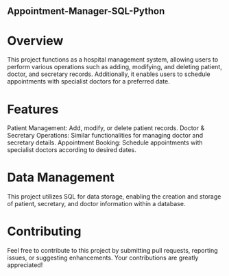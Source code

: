 ## Appointment-Manager-SQL-Python
# Overview
This project functions as a hospital management system, allowing users to perform various operations such as adding, modifying, and deleting patient, doctor, and secretary records. Additionally, it enables users to schedule appointments with specialist doctors for a preferred date.

# Features
Patient Management: Add, modify, or delete patient records.
Doctor & Secretary Operations: Similar functionalities for managing doctor and secretary details.
Appointment Booking: Schedule appointments with specialist doctors according to desired dates.
# Data Management
This project utilizes SQL for data storage, enabling the creation and storage of patient, secretary, and doctor information within a database.
# Contributing
Feel free to contribute to this project by submitting pull requests, reporting issues, or suggesting enhancements. Your contributions are greatly appreciated!
